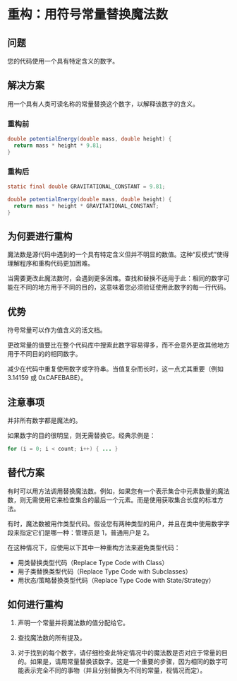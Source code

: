 # 重构：用符号常量替换魔法数

## 问题

您的代码使用一个具有特定含义的数字。

## 解决方案

用一个具有人类可读名称的常量替换这个数字，以解释该数字的含义。

### 重构前
```java
double potentialEnergy(double mass, double height) {
  return mass * height * 9.81;
}
```

### 重构后
```java
static final double GRAVITATIONAL_CONSTANT = 9.81;

double potentialEnergy(double mass, double height) {
  return mass * height * GRAVITATIONAL_CONSTANT;
}
```

## 为何要进行重构

魔法数是源代码中遇到的一个具有特定含义但并不明显的数值。这种“反模式”使得理解程序和重构代码更加困难。

当需要更改此魔法数时，会遇到更多困难。查找和替换不适用于此：相同的数字可能在不同的地方用于不同的目的，这意味着您必须验证使用此数字的每一行代码。

## 优势

符号常量可以作为值含义的活文档。

更改常量的值要比在整个代码库中搜索此数字容易得多，而不会意外更改其他地方用于不同目的的相同数字。

减少在代码中重复使用数字或字符串。当值复杂而长时，这一点尤其重要（例如 3.14159 或 0xCAFEBABE）。

## 注意事项

并非所有数字都是魔法的。

如果数字的目的很明显，则无需替换它。经典示例是：

```java
for (i = 0; i < count; i++) { ... }
```

## 替代方案

有时可以用方法调用替换魔法数。例如，如果您有一个表示集合中元素数量的魔法数，则无需使用它来检查集合的最后一个元素。而是使用获取集合长度的标准方法。

有时，魔法数被用作类型代码。假设您有两种类型的用户，并且在类中使用数字字段来指定它们是哪一种：管理员是 1，普通用户是 2。

在这种情况下，应使用以下其中一种重构方法来避免类型代码：

- 用类替换类型代码（Replace Type Code with Class）
- 用子类替换类型代码（Replace Type Code with Subclasses）
- 用状态/策略替换类型代码（Replace Type Code with State/Strategy）

## 如何进行重构

1. 声明一个常量并将魔法数的值分配给它。

2. 查找魔法数的所有提及。

3. 对于找到的每个数字，请仔细检查此特定情况中的魔法数是否对应于常量的目的。如果是，请用常量替换该数字。这是一个重要的步骤，因为相同的数字可能表示完全不同的事物（并且分别替换为不同的常量，视情况而定）。